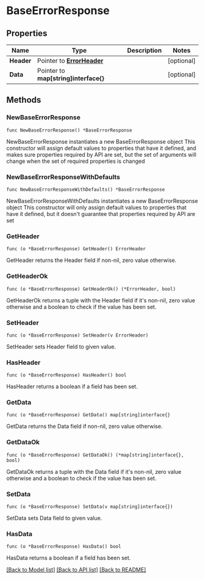 # BaseErrorResponse

## Properties

Name | Type | Description | Notes
------------ | ------------- | ------------- | -------------
**Header** | Pointer to [**ErrorHeader**](ErrorHeader.md) |  | [optional] 
**Data** | Pointer to **map[string]interface{}** |  | [optional] 

## Methods

### NewBaseErrorResponse

`func NewBaseErrorResponse() *BaseErrorResponse`

NewBaseErrorResponse instantiates a new BaseErrorResponse object
This constructor will assign default values to properties that have it defined,
and makes sure properties required by API are set, but the set of arguments
will change when the set of required properties is changed

### NewBaseErrorResponseWithDefaults

`func NewBaseErrorResponseWithDefaults() *BaseErrorResponse`

NewBaseErrorResponseWithDefaults instantiates a new BaseErrorResponse object
This constructor will only assign default values to properties that have it defined,
but it doesn't guarantee that properties required by API are set

### GetHeader

`func (o *BaseErrorResponse) GetHeader() ErrorHeader`

GetHeader returns the Header field if non-nil, zero value otherwise.

### GetHeaderOk

`func (o *BaseErrorResponse) GetHeaderOk() (*ErrorHeader, bool)`

GetHeaderOk returns a tuple with the Header field if it's non-nil, zero value otherwise
and a boolean to check if the value has been set.

### SetHeader

`func (o *BaseErrorResponse) SetHeader(v ErrorHeader)`

SetHeader sets Header field to given value.

### HasHeader

`func (o *BaseErrorResponse) HasHeader() bool`

HasHeader returns a boolean if a field has been set.

### GetData

`func (o *BaseErrorResponse) GetData() map[string]interface{}`

GetData returns the Data field if non-nil, zero value otherwise.

### GetDataOk

`func (o *BaseErrorResponse) GetDataOk() (*map[string]interface{}, bool)`

GetDataOk returns a tuple with the Data field if it's non-nil, zero value otherwise
and a boolean to check if the value has been set.

### SetData

`func (o *BaseErrorResponse) SetData(v map[string]interface{})`

SetData sets Data field to given value.

### HasData

`func (o *BaseErrorResponse) HasData() bool`

HasData returns a boolean if a field has been set.


[[Back to Model list]](../README.md#documentation-for-models) [[Back to API list]](../README.md#documentation-for-api-endpoints) [[Back to README]](../README.md)


